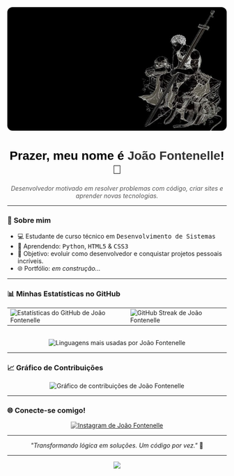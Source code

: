 <img src="https://github.com/joaoofontenelle/joaoofontenelle/blob/main/assets/wallpaper.jpeg?raw=true" style="max-width:100%; border-radius:12px;" />

<h1 align="center" style="font-family:Verdana, sans-serif; font-weight:bold; color:#000000;">
  Prazer, meu nome é <span style="color:#333333;">João Fontenelle</span>! 👋
</h1>

<p align="center">
  <i style="color: #555;">Desenvolvedor motivado em resolver problemas com código, criar sites e aprender novas tecnologias.</i>
</p>

---

### 🚀 <strong>Sobre mim</strong>

- 💻 Estudante de curso técnico em <kbd>Desenvolvimento de Sistemas</kbd>
- 🧠 Aprendendo: <kbd>Python</kbd>, <kbd>HTML5</kbd> & <kbd>CSS3</kbd>
- 🎯 Objetivo: evoluir como desenvolvedor e conquistar projetos pessoais incríveis.
- 🌐 Portfólio: <i>em construção...</i>

---

### 📊 <strong>Minhas Estatísticas no GitHub</strong>

<div align="center">

<table>
  <tr>
    <td>
      <img src="https://github-readme-stats.vercel.app/api?username=joaoofontenelle&show_icons=true&theme=graywhite&locale=pt-br&hide_border=true&border_radius=12" alt="Estatísticas do GitHub de João Fontenelle" />
    </td>
    <td>
      <img src="https://streak-stats.demolab.com?user=joaoofontenelle&theme=graywhite&locale=pt_BR&hide_border=true&border_radius=12" alt="GitHub Streak de João Fontenelle" />
    </td>
  </tr>
</table>

<br>

<img src="https://github-readme-stats.vercel.app/api/top-langs/?username=joaoofontenelle&layout=compact&theme=graywhite&locale=pt-br&hide_border=true&border_radius=12" alt="Linguagens mais usadas por João Fontenelle" />

</div>

---

### 📈 <strong>Gráfico de Contribuições</strong>

<div align="center">

<img src="https://github-readme-activity-graph.vercel.app/graph?username=joaoofontenelle&theme=graywhite&hide_border=true&radius=12&locale=pt-br" alt="Gráfico de contribuições de João Fontenelle" />

</div>

---

### 🌐 <strong>Conecte-se comigo!</strong>

<p align="center">
  <a href="https://www.instagram.com/jooaofontenelle/" target="_blank" rel="noreferrer">
    <img src="https://raw.githubusercontent.com/maurodesouza/profile-readme-generator/master/src/assets/icons/social/instagram/default.svg" width="52" height="40" alt="Instagram de João Fontenelle" style="filter: grayscale(100%);" />
  </a>
</p>

---

<p align="center">
  <i>"Transformando lógica em soluções. Um código por vez."</i> 🧠
</p>

---

<p align="center">
  <img src="https://capsule-render.vercel.app/api?type=waving&color=000000&height=100&section=footer"/>
</p>